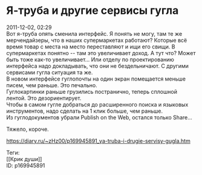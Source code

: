 Я-труба и другие сервисы гугла
===============================

   
 2011-12-02, 02:29   
  Вот я-труба опять сменила интерфейс. Я понять не могу, там те же мерчендайзеры, что в наших супермаркетах работают? Которые всё время товар с места на место переставляют и ищи его свищи. В супермаркетах понятно -- там это увеличивает доход. А тут что? Может быть тоже как-то увеличивает... Или отделу по проектированию интерфейса надо докладывать, что они не бездельничают. С другими сервисами гугла ситуация та же.   
 В новом интерфейсе гуглопочты на один экран помещается меньше писем, чем раньше. Это печально.   
 Гуглокартинки раньше грузились постранично, теперь сплошной лентой. Это дезориентирует.   
 Чтобы в самом гугле добраться до расширенного поиска и языковых инструментов, надо сделать на 1 клик больше, чем раньше.   
 Из гуглодокументов убрали Publish on the Web, остался только Share...   
   
 Тяжело, короче.   
    
 <https://diary.ru/~zHz00/p169945891_ya-truba-i-drugie-servisy-gugla.htm>   
   
 Теги:   
 [[Крик души]]   
 ID: p169945891
